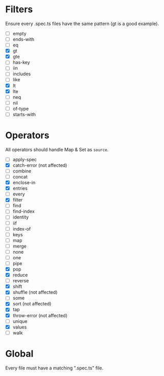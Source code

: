 # Filters
Ensure every .spec.ts files have the same pattern (gt is a good example).
- [ ] empty
- [ ] ends-with
- [ ] eq
- [x] gt
- [x] gte
- [ ] has-key
- [ ] iin
- [ ] includes
- [ ] like
- [x] lt
- [x] lte
- [ ] neq
- [ ] nil
- [ ] of-type
- [ ] starts-with

# Operators
All operators should handle Map & Set as `source`.

- [ ] apply-spec
- [x] catch-error (not affected)
- [ ] combine
- [ ] concat
- [x] enclose-in
- [x] entries
- [ ] every
- [x] filter
- [ ] find
- [ ] find-index
- [ ] identity
- [ ] iif
- [ ] index-of
- [ ] keys
- [ ] map
- [ ] merge
- [ ] none
- [ ] one
- [ ] pipe
- [x] pop
- [x] reduce
- [ ] reverse
- [x] shift
- [x] shuffle (not affected)
- [ ] some
- [x] sort (not affected)
- [x] tap
- [x] throw-error (not affected)
- [ ] unique
- [x] values
- [ ] walk

# Global
Every file must have a matching ".spec.ts" file.